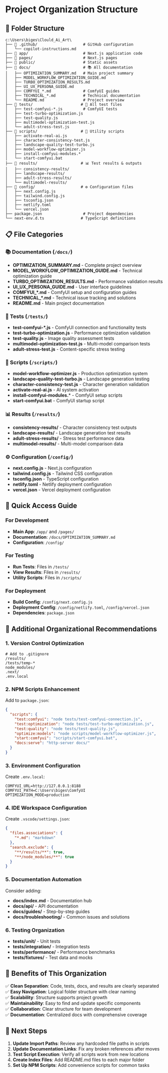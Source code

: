 # Project Organization Structure

## 📁 Folder Structure

```
c:\Users\biges\Clould_Ai_Art\
├── 📁 .github/                    # GitHub configuration
│   └── copilot-instructions.md
├── 📁 app/                        # Next.js application code
├── 📁 pages/                      # Next.js pages
├── 📁 public/                     # Static assets
├── 📁 docs/                       # 📚 All documentation
│   ├── OPTIMIZATION_SUMMARY.md   # Main project summary
│   ├── MODEL_WORKFLOW_OPTIMIZATION_GUIDE.md
│   ├── TURBO_OPTIMIZATION_RESULTS.md
│   ├── UI_UX_PERSONA_GUIDE.md
│   ├── COMFYUI_*.md              # ComfyUI guides
│   ├── TECHNICAL_*.md            # Technical documentation
│   └── README.md                 # Project overview
├── 📁 tests/                     # 🧪 All test files
│   ├── test-comfyui-*.js         # ComfyUI tests
│   ├── test-turbo-optimization.js
│   ├── test-quality.js
│   ├── multimodel-optimization-test.js
│   └── adult-stress-test.js
├── 📁 scripts/                   # 🔧 Utility scripts
│   ├── activate-real-ai.js
│   ├── character-consistency-test.js
│   ├── landscape-quality-test-turbo.js
│   ├── model-workflow-optimizer.js
│   ├── install-comfyui-modules.*
│   └── start-comfyui.bat
├── 📁 results/                   # 📊 Test results & outputs
│   ├── consistency-results/
│   ├── landscape-results/
│   ├── adult-stress-results/
│   └── multimodel-results/
├── 📁 config/                    # ⚙️ Configuration files
│   ├── next.config.js
│   ├── tailwind.config.js
│   ├── tsconfig.json
│   ├── netlify.toml
│   └── vercel.json
├── package.json                  # Project dependencies
└── next-env.d.ts                # TypeScript definitions
```

## 📋 File Categories

### 📚 Documentation (`/docs/`)
- **OPTIMIZATION_SUMMARY.md** - Complete project overview
- **MODEL_WORKFLOW_OPTIMIZATION_GUIDE.md** - Technical optimization guide
- **TURBO_OPTIMIZATION_RESULTS.md** - Performance validation results
- **UI_UX_PERSONA_GUIDE.md** - User interface guidelines
- **COMFYUI_*.md** - ComfyUI setup and configuration guides
- **TECHNICAL_*.md** - Technical issue tracking and solutions
- **README.md** - Main project documentation

### 🧪 Tests (`/tests/`)
- **test-comfyui-*.js** - ComfyUI connection and functionality tests
- **test-turbo-optimization.js** - Performance optimization validation
- **test-quality.js** - Image quality assessment tests
- **multimodel-optimization-test.js** - Multi-model comparison tests
- **adult-stress-test.js** - Content-specific stress testing

### 🔧 Scripts (`/scripts/`)
- **model-workflow-optimizer.js** - Production optimization system
- **landscape-quality-test-turbo.js** - Landscape generation testing
- **character-consistency-test.js** - Character generation validation
- **activate-real-ai.js** - AI system activation
- **install-comfyui-modules.*** - ComfyUI setup scripts
- **start-comfyui.bat** - ComfyUI startup script

### 📊 Results (`/results/`)
- **consistency-results/** - Character consistency test outputs
- **landscape-results/** - Landscape generation test results
- **adult-stress-results/** - Stress test performance data
- **multimodel-results/** - Multi-model comparison data

### ⚙️ Configuration (`/config/`)
- **next.config.js** - Next.js configuration
- **tailwind.config.js** - Tailwind CSS configuration
- **tsconfig.json** - TypeScript configuration
- **netlify.toml** - Netlify deployment configuration
- **vercel.json** - Vercel deployment configuration

## 🎯 Quick Access Guide

### For Development
- **Main App**: `/app/` and `/pages/`
- **Documentation**: `/docs/OPTIMIZATION_SUMMARY.md`
- **Configuration**: `/config/`

### For Testing
- **Run Tests**: Files in `/tests/`
- **View Results**: Files in `/results/`
- **Utility Scripts**: Files in `/scripts/`

### For Deployment
- **Build Config**: `/config/next.config.js`
- **Deployment Config**: `/config/netlify.toml`, `/config/vercel.json`
- **Dependencies**: `package.json`

## 🔧 Additional Organizational Recommendations

### 1. **Version Control Optimization**
```gitignore
# Add to .gitignore
/results/
/tests/temp-*
node_modules/
.next/
.env.local
```

### 2. **NPM Scripts Enhancement**
Add to `package.json`:
```json
{
  "scripts": {
    "test:comfyui": "node tests/test-comfyui-connection.js",
    "test:optimization": "node tests/test-turbo-optimization.js", 
    "test:quality": "node tests/test-quality.js",
    "optimize:models": "node scripts/model-workflow-optimizer.js",
    "start:comfyui": "scripts/start-comfyui.bat",
    "docs:serve": "http-server docs/"
  }
}
```

### 3. **Environment Configuration**
Create `.env.local`:
```env
COMFYUI_URL=http://127.0.0.1:8188
COMFYUI_PATH=C:\Users\biges\ComfyUI
OPTIMIZATION_MODE=production
```

### 4. **IDE Workspace Configuration**
Create `.vscode/settings.json`:
```json
{
  "files.associations": {
    "*.md": "markdown"
  },
  "search.exclude": {
    "**/results/**": true,
    "**/node_modules/**": true
  }
}
```

### 5. **Documentation Automation**
Consider adding:
- **docs/index.md** - Documentation hub
- **docs/api/** - API documentation
- **docs/guides/** - Step-by-step guides
- **docs/troubleshooting/** - Common issues and solutions

### 6. **Testing Organization**
- **tests/unit/** - Unit tests
- **tests/integration/** - Integration tests  
- **tests/performance/** - Performance benchmarks
- **tests/fixtures/** - Test data and mocks

## 🎉 Benefits of This Organization

✅ **Clean Separation**: Code, tests, docs, and results are clearly separated  
✅ **Easy Navigation**: Logical folder structure with clear naming  
✅ **Scalability**: Structure supports project growth  
✅ **Maintainability**: Easy to find and update specific components  
✅ **Collaboration**: Clear structure for team development  
✅ **Documentation**: Centralized docs with comprehensive coverage  

## 🚀 Next Steps

1. **Update Import Paths**: Review any hardcoded file paths in scripts
2. **Update Documentation Links**: Fix any broken references after moves
3. **Test Script Execution**: Verify all scripts work from new locations
4. **Create Index Files**: Add README.md files to each major folder
5. **Set Up NPM Scripts**: Add convenience scripts for common tasks